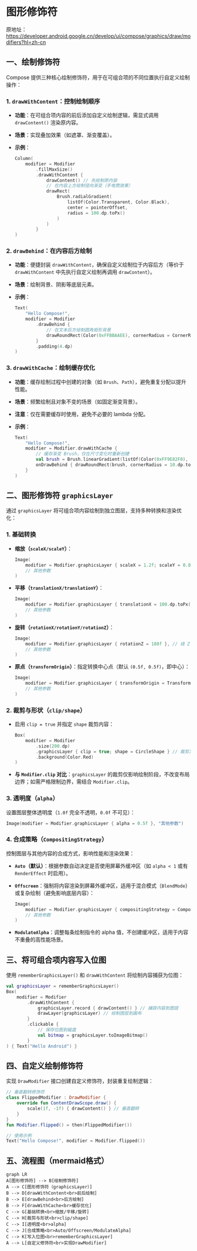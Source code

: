 
# 图形修饰符

原地址：<https://developer.android.google.cn/develop/ui/compose/graphics/draw/modifiers?hl=zh-cn>  
  
## 一、绘制修饰符  

Compose 提供三种核心绘制修饰符，用于在可组合项的不同位置执行自定义绘制操作：  

### 1. `drawWithContent`：控制绘制顺序  

- **功能**：在可组合项内容的前后添加自定义绘制逻辑，需显式调用 `drawContent()` 渲染原内容。  
- **场景**：实现叠加效果（如遮罩、渐变覆盖）。  
- **示例**：  

  ```kotlin  
  Column(
      modifier = Modifier
          .fillMaxSize()
          .drawWithContent {
              drawContent() // 先绘制原内容
              // 在内容上方绘制径向渐变（手电筒效果）
              drawRect(
                  Brush.radialGradient(
                      listOf(Color.Transparent, Color.Black),
                      center = pointerOffset,
                      radius = 100.dp.toPx()
                  )
              )
          }
  )  
  ```  

### 2. `drawBehind`：在内容后方绘制  

- **功能**：便捷封装 `drawWithContent`，确保自定义绘制位于内容后方（等价于 `drawWithContent` 中先执行自定义绘制再调用 `drawContent`）。  
- **场景**：绘制背景、阴影等底层元素。  
- **示例**：  

  ```kotlin  
  Text(
      "Hello Compose!",
      modifier = Modifier
          .drawBehind {
              // 在文本后方绘制圆角矩形背景
              drawRoundRect(Color(0xFFBBAAEE), cornerRadius = CornerRadius(10.dp.toPx()))
          }
          .padding(4.dp)
  )  
  ```  

### 3. `drawWithCache`：绘制缓存优化  

- **功能**：缓存绘制过程中创建的对象（如 `Brush`、`Path`），避免重复分配以提升性能。  
- **场景**：频繁绘制且对象不变的场景（如固定渐变背景）。  
- **注意**：仅在需要缓存时使用，避免不必要的 lambda 分配。  
- **示例**：  

  ```kotlin  
  Text(
      "Hello Compose!",
      modifier = Modifier.drawWithCache {
          // 缓存渐变 Brush，仅在尺寸变化时重新创建
          val brush = Brush.linearGradient(listOf(Color(0xFF9E82F0), Color(0xFF42A5F5)))
          onDrawBehind { drawRoundRect(brush, cornerRadius = 10.dp.toPx()) }
      }
  )  
  ```  

## 二、图形修饰符 `graphicsLayer`  

通过 `graphicsLayer` 将可组合项内容绘制到独立图层，支持多种转换和渲染优化：  

### 1. **基础转换**  

- **缩放（`scaleX/scaleY`）**：  

  ```kotlin  
  Image(
      modifier = Modifier.graphicsLayer { scaleX = 1.2f; scaleY = 0.8f },
      // 其他参数
  )  
  ```  

- **平移（`translationX/translationY`）**：  

  ```kotlin  
  Image(
      modifier = Modifier.graphicsLayer { translationX = 100.dp.toPx(); translationY = 10.dp.toPx() },
      // 其他参数
  )  
  ```  

- **旋转（`rotationX/rotationY/rotationZ`）**：  

  ```kotlin  
  Image(
      modifier = Modifier.graphicsLayer { rotationZ = 180f }, // 绕 Z 轴旋转 180 度
      // 其他参数
  )  
  ```  

- **原点（`transformOrigin`）**：指定转换中心点（默认 `(0.5f, 0.5f)`，即中心）：  

  ```kotlin  
  Image(
      modifier = Modifier.graphicsLayer { transformOrigin = TransformOrigin(0f, 0f) }, // 以左上角为原点
      // 其他参数
  )  
  ```  

### 2. **裁剪与形状（`clip/shape`）**  

- 启用 `clip = true` 并指定 `shape` 裁剪内容：  

  ```kotlin  
  Box(
      modifier = Modifier
          .size(200.dp)
          .graphicsLayer { clip = true; shape = CircleShape } // 裁剪为圆形
          .background(Color.Red)
  )  
  ```  

- **与 `Modifier.clip` 对比**：`graphicsLayer` 的裁剪仅影响绘制阶段，不改变布局边界；如需严格限制边界，需结合 `Modifier.clip`。  

### 3. **透明度（`alpha`）**  

设置图层整体透明度（`1.0f` 完全不透明，`0.0f` 不可见）：  

```kotlin  
Image(modifier = Modifier.graphicsLayer { alpha = 0.5f }, "其他参数")
```

### 4. **合成策略（`CompositingStrategy`）**  

控制图层与其他内容的合成方式，影响性能和渲染效果：  

- **`Auto`（默认）**：根据参数自动决定是否使用屏幕外缓冲区（如 `alpha < 1` 或有 `RenderEffect` 时启用）。  
- **`Offscreen`**：强制将内容渲染到屏幕外缓冲区，适用于混合模式（`BlendMode`）或复杂绘制（避免影响底层内容）：  

  ```kotlin  
  Image(
      modifier = Modifier.graphicsLayer { compositingStrategy = CompositingStrategy.Offscreen },
      // 其他参数
  )  
  ```  

- **`ModulateAlpha`**：调整每条绘制指令的 alpha 值，不创建缓冲区，适用于内容不重叠的高性能场景。  

## 三、将可组合项内容写入位图  

使用 `rememberGraphicsLayer()` 和 `drawWithContent` 将绘制内容捕获为位图：  

```kotlin  
val graphicsLayer = rememberGraphicsLayer()
Box(
    modifier = Modifier
        .drawWithContent {
            graphicsLayer.record { drawContent() } // 捕获内容到图层
            drawLayer(graphicsLayer) // 绘制图层到画布
        }
        .clickable {
            // 保存位图到磁盘
            val bitmap = graphicsLayer.toImageBitmap()
        }
) { Text("Hello Android") }  
```  

## 四、自定义绘制修饰符  

实现 `DrawModifier` 接口创建自定义修饰符，封装重复绘制逻辑：  

```kotlin  
// 垂直翻转修饰符  
class FlippedModifier : DrawModifier {
    override fun ContentDrawScope.draw() {
        scale(1f, -1f) { drawContent() } // 垂直翻转
    }
}  
fun Modifier.flipped() = then(FlippedModifier())  

// 使用示例  
Text("Hello Compose!", modifier = Modifier.flipped())  
```  

## 五、流程图（mermaid格式）  

```mermaid  
graph LR  
A[图形修饰符] --> B[绘制修饰符]  
A --> C[图形修饰符（graphicsLayer）]  
B --> D[drawWithContent<br>前后绘制]  
B --> E[drawBehind<br>后方绘制]  
B --> F[drawWithCache<br>缓存优化]  
C --> G[基础转换<br>缩放/平移/旋转]  
C --> H[裁剪与形状<br>clip/shape]  
C --> I[透明度<br>alpha]  
C --> J[合成策略<br>Auto/Offscreen/ModulateAlpha]  
C --> K[写入位图<br>rememberGraphicsLayer]  
A --> L[自定义修饰符<br>实现DrawModifier]  
```
